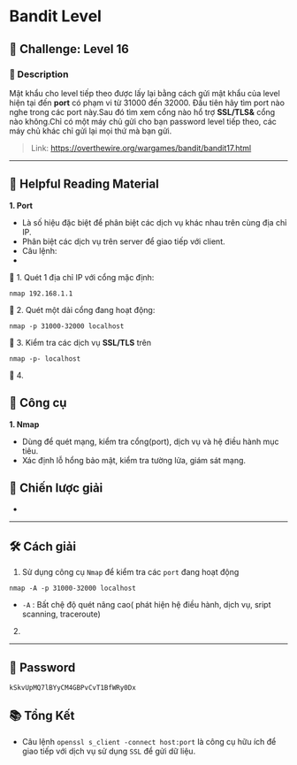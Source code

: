 
# Bandit Level

## 🧩 Challenge: Level 16

### 📝 Description
Mật khẩu cho level tiếp theo được lấy lại bằng cách gửi mật khẩu của level hiện tại đến **port** có phạm vi từ 31000 đến 32000.
Đầu tiên hãy tìm port nào nghe trong các port này.Sau đó tìm xem cổng nào hổ trợ **SSL/TLS&** cổng nào không.Chỉ có một máy chủ gửi cho bạn password level tiếp theo, các máy chủ khác chỉ gửi lại mọi thứ mà bạn gửi.

> Link: https://overthewire.org/wargames/bandit/bandit17.html

---

## 📖 Helpful Reading Material

**1. Port**
- Là số hiệu đặc biệt để phân biệt các dịch vụ khác nhau trên cùng địa chỉ IP.
- Phân biệt các dịch vụ trên server để giao tiếp với client.
- Câu lệnh:
- 
📌 1. Quét 1 địa chỉ IP với cổng mặc định:
```
nmap 192.168.1.1
```
📌 2. Quét một dải cổng đang hoạt động:

```
nmap -p 31000-32000 localhost
```
📌 3. Kiểm tra các dịch vụ **SSL/TLS** trên 
```
nmap -p- localhost
```
📌 4. 



## 🔧 Công cụ
**1. Nmap**
- Dùng để quét mạng, kiểm tra cổng(port), dịch vụ và hệ điều hành mục tiêu.
- Xác định lỗ hổng bảo mật, kiểm tra tường lửa, giám sát mạng.

## 🧠 Chiến lược giải
- 

---

## 🛠️ Cách giải

1. Sử dụng công cụ `Nmap` để kiểm tra các `port` đang hoạt động

```
nmap -A -p 31000-32000 localhost

```
- `-A` : Bất chệ độ quét nâng cao( phát hiện hệ điều hành, dịch vụ, sript scanning, traceroute)

2. 
---

## 🏁 Password

```
kSkvUpMQ7lBYyCM4GBPvCvT1BfWRy0Dx

```

## 📚 Tổng Kết

  - Câu lệnh `openssl s_client -connect host:port` là công cụ hữu ích để giao tiếp với dịch vụ sử dụng `SSL` để gửi dữ liệu.
